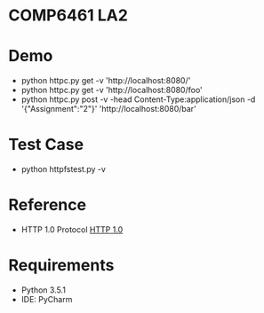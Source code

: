 # COMP6461 LA2

#   Demo
*   python httpc.py get -v 'http://localhost:8080/'
*   python httpc.py get -v 'http://localhost:8080/foo'
*   python httpc.py post -v -head Content-Type:application/json -d '{"Assignment":"2"}' 'http://localhost:8080/bar'
#   Test Case
*   python httpfstest.py -v

# Reference
* HTTP 1.0 Protocol
[HTTP 1.0](https://www.w3.org/Protocols/HTTP/1.0/spec.html)


# Requirements
* Python 3.5.1
* IDE: PyCharm
